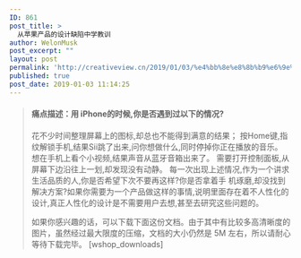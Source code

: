 ```yaml
---
ID: 861
post_title: >
  从苹果产品的设计缺陷中学教训
author: WelonMusk
post_excerpt: ""
layout: post
permalink: 'http://creativeview.cn/2019/01/03/%e4%bb%8e%e8%8b%b9%e6%9e%9c%e4%ba%a7%e5%93%81%e7%9a%84%e8%ae%be%e8%ae%a1%e7%bc%ba%e9%99%b7%e4%b8%ad%e5%ad%a6%e6%95%99%e8%ae%ad/'
published: true
post_date: 2019-01-03 11:14:25
---
```

<blockquote>
  <h4><a name="himhdt"></a>痛点描述：用 iPhone的时候,你是否遇到过以下的情况?</h4>
  
  花不少时间整理屏幕上的图标,却总也不能得到满意的结果；
  按Home键,指纹解锁手机,结果Sii跳了出来,问你想做什么,同时停掉你正在播放的音乐。
  想在手机上看个小视频,结果声音从蓝牙音箱出来了。
  需要打开控制面板,从屏幕下边沿往上一划,却发现没有动静。
  每一次出现上述情况,作为一个讲求生活品质的人,你是否希望下次不要再这样?你是否拿着手
  机琢磨,却没找到解决方案?如果你需要为一个产品做这样的事情,说明里面存在着不人性化的设计,真正人性化的设计是不需要用户去想,甚至去研究这些问题的。
  <!--more-->
  如果你感兴趣的话，可以下载下面这份文档。由于其中有比较多高清晰度的图片，虽然经过最大限度的压缩，文档的大小仍然是 5M 左右，所以请耐心等待下载完毕。
  [wshop_downloads]
</blockquote>